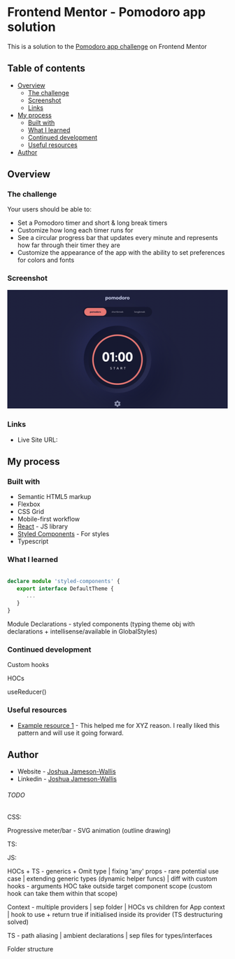 # Frontend Mentor - Pomodoro app solution

This is a solution to the [Pomodoro app challenge](https://www.frontendmentor.io/challenges/pomodoro-app-KBFnycJ6G) on Frontend Mentor

## Table of contents

-  [Overview](#overview)
   -  [The challenge](#the-challenge)
   -  [Screenshot](#screenshot)
   -  [Links](#links)
-  [My process](#my-process)
   -  [Built with](#built-with)
   -  [What I learned](#what-i-learned)
   -  [Continued development](#continued-development)
   -  [Useful resources](#useful-resources)
-  [Author](#author)

## Overview

### The challenge

Your users should be able to:

-  Set a Pomodoro timer and short & long break timers
-  Customize how long each timer runs for
-  See a circular progress bar that updates every minute and represents how far through their timer they are
-  Customize the appearance of the app with the ability to set preferences for colors and fonts

### Screenshot

![](./Screenshot.png)

### Links

-  Live Site URL:

## My process

### Built with

-  Semantic HTML5 markup
-  Flexbox
-  CSS Grid
-  Mobile-first workflow
-  [React](https://reactjs.org/) - JS library
-  [Styled Components](https://styled-components.com/) - For styles
-  Typescript

### What I learned

```css

```

```ts
declare module 'styled-components' {
   export interface DefaultTheme {
      ...
   }
}
```

Module Declarations - styled components (typing theme obj with declarations + intellisense/available in GlobalStyles)

### Continued development

Custom hooks

HOCs

useReducer()

### Useful resources

-  [Example resource 1](https://www.example.com) - This helped me for XYZ reason. I really liked this pattern and will use it going forward.

## Author

-  Website - [Joshua Jameson-Wallis](https://joshuajamesonwallis.com)
-  Linkedin - [Joshua Jameson-Wallis]()

###### TODO

CSS:

Progressive meter/bar - SVG animation (outline drawing)

TS:

JS:

HOCs + TS - generics + Omit type | fixing 'any' props - rare potential use case | extending generic types (dynamic helper funcs) | diff with custom hooks - arguments HOC take outside target component scope (custom hook can take them within that scope)

Context - multiple providers | sep folder | HOCs vs children for App context | hook to use + return true if initialised inside its provider (TS destructuring solved)

TS - path aliasing | ambient declarations | sep files for types/interfaces

Folder structure
